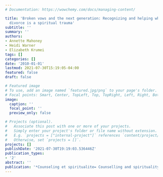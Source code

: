```yaml
---
# Documentation: https://wowchemy.com/docs/managing-content/

title: 'Broken vows and the next generation: Recognizing and helping when parental
  divorce is a spiritual trauma'
subtitle: ''
summary: ''
authors:
- Annette Mahoney
- Heidi Warner
- Elizabeth Krumei
tags: []
categories: []
date: '2010-01-01'
lastmod: 2021-07-30T15:19:05-04:00
featured: false
draft: false

# Featured image
# To use, add an image named `featured.jpg/png` to your page's folder.
# Focal points: Smart, Center, TopLeft, Top, TopRight, Left, Right, BottomLeft, Bottom, BottomRight.
image:
  caption: ''
  focal_point: ''
  preview_only: false

# Projects (optional).
#   Associate this post with one or more of your projects.
#   Simply enter your project's folder or file name without extension.
#   E.g. `projects = ["internal-project"]` references `content/project/deep-learning/index.md`.
#   Otherwise, set `projects = []`.
projects: []
publishDate: '2021-07-30T19:19:03.536446Z'
publication_types:
- '2'
abstract: ''
publication: '*Counseling et spiritualite= Counselling and spirituality*'
---
```

